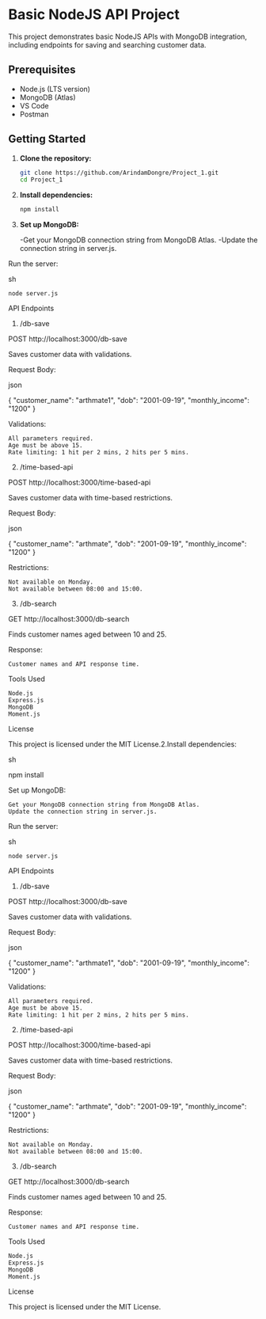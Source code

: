 # Basic NodeJS API Project

This project demonstrates basic NodeJS APIs with MongoDB integration, including endpoints for saving and searching customer data.

## Prerequisites

- Node.js (LTS version)
- MongoDB (Atlas)
- VS Code
- Postman

## Getting Started

1. **Clone the repository:**
   ```sh
   git clone https://github.com/ArindamDongre/Project_1.git
   cd Project_1
2. **Install dependencies:**

   ```sh
   npm install

3. **Set up MongoDB:**

    -Get your MongoDB connection string from MongoDB Atlas.
    -Update the connection string in server.js.

Run the server:

sh

    node server.js

API Endpoints
1. /db-save

POST http://localhost:3000/db-save

Saves customer data with validations.

Request Body:

json

{
  "customer_name": "arthmate1",
  "dob": "2001-09-19",
  "monthly_income": "1200"
}

Validations:

    All parameters required.
    Age must be above 15.
    Rate limiting: 1 hit per 2 mins, 2 hits per 5 mins.

2. /time-based-api

POST http://localhost:3000/time-based-api

Saves customer data with time-based restrictions.

Request Body:

json

{
  "customer_name": "arthmate",
  "dob": "2001-09-19",
  "monthly_income": "1200"
}

Restrictions:

    Not available on Monday.
    Not available between 08:00 and 15:00.

3. /db-search

GET http://localhost:3000/db-search

Finds customer names aged between 10 and 25.

Response:

    Customer names and API response time.

Tools Used

    Node.js
    Express.js
    MongoDB
    Moment.js

License

This project is licensed under the MIT License.2.Install dependencies:

sh

npm install

Set up MongoDB:

    Get your MongoDB connection string from MongoDB Atlas.
    Update the connection string in server.js.

Run the server:

sh

    node server.js

API Endpoints
1. /db-save

POST http://localhost:3000/db-save

Saves customer data with validations.

Request Body:

json

{
  "customer_name": "arthmate1",
  "dob": "2001-09-19",
  "monthly_income": "1200"
}

Validations:

    All parameters required.
    Age must be above 15.
    Rate limiting: 1 hit per 2 mins, 2 hits per 5 mins.

2. /time-based-api

POST http://localhost:3000/time-based-api

Saves customer data with time-based restrictions.

Request Body:

json

{
  "customer_name": "arthmate",
  "dob": "2001-09-19",
  "monthly_income": "1200"
}

Restrictions:

    Not available on Monday.
    Not available between 08:00 and 15:00.

3. /db-search

GET http://localhost:3000/db-search

Finds customer names aged between 10 and 25.

Response:

    Customer names and API response time.

Tools Used

    Node.js
    Express.js
    MongoDB
    Moment.js

License

This project is licensed under the MIT License.
